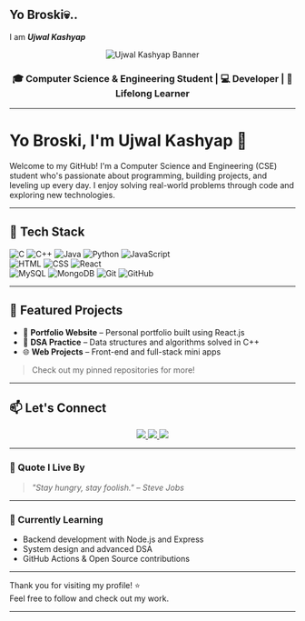 ## Yo Broski💀..
I am **_Ujwal Kashyap_**



<!--
**Ujwalkashyap11/Ujwalkashyap11** is a ✨ _special_ ✨ repository because its `README.md` (this file) appears on your GitHub profile.

Here are some ideas to get you started:

- 🔭 I’m currently working on ...
- 🌱 I’m currently learning ...
- 👯 I’m looking to collaborate on ...
- 🤔 I’m looking for help with ...
- 💬 Ask me about ...
- 📫 How to reach me: ...
- 😄 Pronouns: ...
- ⚡ Fun fact: ...
-->
<p align="center">
  <img src="https://img.shields.io/badge/-Ujwal%20Kashyap-ff5733?style=for-the-badge&logo=github&logoColor=white" alt="Ujwal Kashyap Banner"/>
</p>

<h3 align="center">🎓 Computer Science & Engineering Student | 💻 Developer | 🚀 Lifelong Learner</h3>

---

# Yo Broski, I'm **Ujwal Kashyap** 👋

Welcome to my GitHub! I'm a Computer Science and Engineering (CSE) student who's passionate about programming, building projects, and leveling up every day. I enjoy solving real-world problems through code and exploring new technologies.

---

## 🔧 Tech Stack
![C](https://img.shields.io/badge/-C-00599C?style=flat&logo=c)
![C++](https://img.shields.io/badge/-C++-00599C?style=flat&logo=c%2B%2B)
![Java](https://img.shields.io/badge/-Java-007396?style=flat&logo=java)
![Python](https://img.shields.io/badge/-Python-3776AB?style=flat&logo=python)
![JavaScript](https://img.shields.io/badge/-JavaScript-F7DF1E?style=flat&logo=javascript&logoColor=black)  
![HTML](https://img.shields.io/badge/-HTML5-E34F26?style=flat&logo=html5)
![CSS](https://img.shields.io/badge/-CSS3-1572B6?style=flat&logo=css3)
![React](https://img.shields.io/badge/-React-61DAFB?style=flat&logo=react)  
![MySQL](https://img.shields.io/badge/-MySQL-4479A1?style=flat&logo=mysql)
![MongoDB](https://img.shields.io/badge/-MongoDB-47A248?style=flat&logo=mongodb)
![Git](https://img.shields.io/badge/-Git-F05032?style=flat&logo=git)
![GitHub](https://img.shields.io/badge/-GitHub-181717?style=flat&logo=github)

---

## 📌 Featured Projects

- 💼 **Portfolio Website** – Personal portfolio built using React.js  
- 🧠 **DSA Practice** – Data structures and algorithms solved in C++  
- 🌐 **Web Projects** – Front-end and full-stack mini apps

> Check out my pinned repositories for more!

---

## 📫 Let's Connect

<p align="center">
  <a href="https://github.com/Ujwalkashyap11" target="_blank">
    <img src="https://img.shields.io/badge/-GitHub-181717?style=for-the-badge&logo=github&logoColor=white"/>
  </a>
  <a href="https://linkedin.com/in/ujwalkashyap" target="_blank">
    <img src="https://img.shields.io/badge/-LinkedIn-0A66C2?style=for-the-badge&logo=linkedin&logoColor=white"/>
  </a>
  <a href="mailto:your.email@example.com" target="_blank">
    <img src="https://img.shields.io/badge/-Email-D14836?style=for-the-badge&logo=gmail&logoColor=white"/>
  </a>
</p>

---

### 🌟 Quote I Live By
> _"Stay hungry, stay foolish." – Steve Jobs_

---

### 🧠 Currently Learning
- Backend development with Node.js and Express  
- System design and advanced DSA  
- GitHub Actions & Open Source contributions

---

Thank you for visiting my profile! ⭐  
Feel free to follow and check out my work.

---

